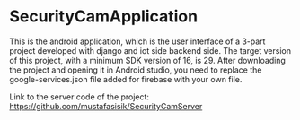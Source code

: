 # SecurityCamApplication

This is the android application, which is the user interface of a 3-part project developed with django and iot side backend side.
The target version of this project, with a minimum SDK version of 16, is 29. After downloading the project and opening it in Android studio, you need to replace the google-services.json file added for firebase with your own file.

Link to the server code of the project: https://github.com/mustafasisik/SecurityCamServer
